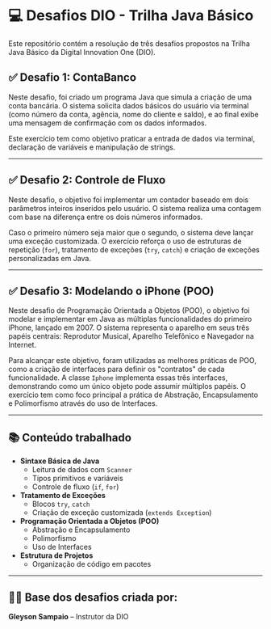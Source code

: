 # 💻 Desafios DIO - Trilha Java Básico

Este repositório contém a resolução de três desafios propostos na Trilha Java Básico da Digital Innovation One (DIO).

## ✅ Desafio 1: ContaBanco

Neste desafio, foi criado um programa Java que simula a criação de uma conta bancária. O sistema solicita dados básicos do usuário via terminal (como número da conta, agência, nome do cliente e saldo), e ao final exibe uma mensagem de confirmação com os dados informados.

Este exercício tem como objetivo praticar a entrada de dados via terminal, declaração de variáveis e manipulação de strings.

---

## ✅ Desafio 2: Controle de Fluxo

Neste desafio, o objetivo foi implementar um contador baseado em dois parâmetros inteiros inseridos pelo usuário. O sistema realiza uma contagem com base na diferença entre os dois números informados.

Caso o primeiro número seja maior que o segundo, o sistema deve lançar uma exceção customizada. O exercício reforça o uso de estruturas de repetição (`for`), tratamento de exceções (`try`, `catch`) e criação de exceções personalizadas em Java.

---

## ✅ Desafio 3: Modelando o iPhone (POO)

Neste desafio de Programação Orientada a Objetos (POO), o objetivo foi modelar e implementar em Java as múltiplas funcionalidades do primeiro iPhone, lançado em 2007. O sistema representa o aparelho em seus três papéis centrais: Reprodutor Musical, Aparelho Telefônico e Navegador na Internet.

Para alcançar este objetivo, foram utilizadas as melhores práticas de POO, como a criação de interfaces para definir os "contratos" de cada funcionalidade. A classe `Iphone` implementa essas três interfaces, demonstrando como um único objeto pode assumir múltiplos papéis. O exercício tem como foco principal a prática de Abstração, Encapsulamento e Polimorfismo através do uso de Interfaces.

---

## 📚 Conteúdo trabalhado

- **Sintaxe Básica de Java**
  - Leitura de dados com `Scanner`
  - Tipos primitivos e variáveis
  - Controle de fluxo (`if`, `for`)
- **Tratamento de Exceções**
  - Blocos `try`, `catch`
  - Criação de exceção customizada (`extends Exception`)
- **Programação Orientada a Objetos (POO)**
  - Abstração e Encapsulamento
  - Polimorfismo
  - Uso de Interfaces
- **Estrutura de Projetos**
  - Organização de código em pacotes

---

## 👨‍🏫 Base dos desafios criada por:

**Gleyson Sampaio** – Instrutor da DIO
